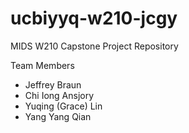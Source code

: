 # ucbiyyq-w210-jcgy
MIDS W210 Capstone Project  Repository

Team Members

* Jeffrey Braun
* Chi Iong Ansjory
* Yuqing (Grace) Lin
* Yang Yang Qian
